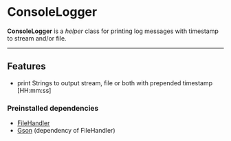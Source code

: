# ConsoleLogger
**ConsoleLogger** is a *helper* class for printing log messages with timestamp to stream and/or file.

---

## Features
- print Strings to output stream, file or both with prepended timestamp [HH:mm:ss]

### Preinstalled dependencies
- [FileHandler](https://github.com/TillSim/HelperClass-FileHandler)
- [Gson](https://mvnrepository.com/artifact/com.google.code.gson/gson) (dependency of FileHandler)
